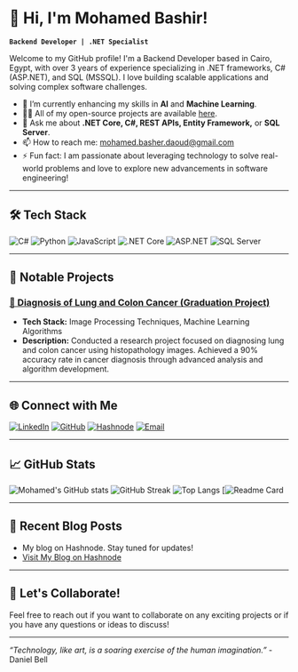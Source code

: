 # 👋 Hi, I'm Mohamed Bashir!

**`Backend Developer | .NET Specialist`**

Welcome to my GitHub profile! I'm a Backend Developer based in Cairo, Egypt, with over 3 years of experience specializing in .NET frameworks, C# (ASP.NET), and SQL (MSSQL). I love building scalable applications and solving complex software challenges.

- 🌱 I’m currently enhancing my skills in **AI** and **Machine Learning**.
- 👨‍💻 All of my open-source projects are available [here](https://github.com/mohamedbashir).
- 💬 Ask me about **.NET Core, C#, REST APIs, Entity Framework,** or **SQL Server**.
- 📫 How to reach me: [mohamed.basher.daoud@gmail.com](mailto:mohamed.basher.daoud@gmail.com)
- ⚡ Fun fact: I am passionate about leveraging technology to solve real-world problems and love to explore new advancements in software engineering!

---

## 🛠️ Tech Stack

![C#](https://img.shields.io/badge/-C%23-239120?style=flat-square&logo=c-sharp&logoColor=white)
![Python](https://img.shields.io/badge/-Python-3776AB?style=flat-square&logo=python&logoColor=white)
![JavaScript](https://img.shields.io/badge/-JavaScript-F7DF1E?style=flat-square&logo=javascript&logoColor=black)
![.NET Core](https://img.shields.io/badge/-.NET%20Core-512BD4?style=flat-square&logo=dotnet&logoColor=white)
![ASP.NET](https://img.shields.io/badge/-ASP.NET-512BD4?style=flat-square&logo=dotnet&logoColor=white)
![SQL Server](https://img.shields.io/badge/-SQL%20Server-CC2927?style=flat-square&logo=microsoft-sql-server&logoColor=white)

---

## 🚀 Notable Projects

### [🔬 Diagnosis of Lung and Colon Cancer (Graduation Project)](https://github.com/mohamedbashir/Diagnosis-Lung-and-Colon-Cancer-Using-Histopathological-Images)
- **Tech Stack:** Image Processing Techniques, Machine Learning Algorithms
- **Description:** Conducted a research project focused on diagnosing lung and colon cancer using histopathology images. Achieved a 90% accuracy rate in cancer diagnosis through advanced analysis and algorithm development.

---

## 🌐 Connect with Me

[![LinkedIn](https://img.shields.io/badge/-LinkedIn-0A66C2?style=flat-square&logo=linkedin&logoColor=white)](https://www.linkedin.com/in/mohamed-basher)
[![GitHub](https://img.shields.io/badge/-GitHub-181717?style=flat-square&logo=github&logoColor=white)](https://github.com/mohamedbashir)
[![Hashnode](https://img.shields.io/badge/-Hashnode-2962FF?style=flat-square&logo=hashnode&logoColor=white)](https://hashnode.com/@mohamedbasher)
[![Email](https://img.shields.io/badge/-Email-D14836?style=flat-square&logo=gmail&logoColor=white)](mailto:mohamed.basher.daoud@gmail.com)

---

## 📈 GitHub Stats

![Mohamed's GitHub stats](https://github-readme-stats.vercel.app/api?username=mohamedbashir&show_icons=true&theme=radical)
![GitHub Streak](https://github-readme-streak-stats.herokuapp.com/?user=mohamedbashir&theme=radical)
![Top Langs](https://github-readme-stats.vercel.app/api/top-langs/?username=mohamedbashir&hide_progress=true&theme=radical)
[![Readme Card](https://github-readme-stats.vercel.app/api/pin/?username=mohamedbashir&repo=EPSON-TM-T20X-Console-Print-Status&theme=radical&show_owner=true&description_lines_count=3&card_width=700)

---

## 🌟 Recent Blog Posts

- My blog on Hashnode. Stay tuned for updates!  
- [Visit My Blog on Hashnode](https://hashnode.com/@mohamedbasher)

---

## 🤝 Let's Collaborate!

Feel free to reach out if you want to collaborate on any exciting projects or if you have any questions or ideas to discuss!

---

*“Technology, like art, is a soaring exercise of the human imagination.”* - Daniel Bell
